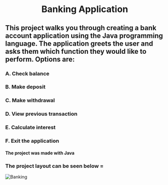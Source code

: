 

# <p align = "center" > Banking Application </p>  


## This project walks you through creating a bank account application using the Java programming language. The application greets the user and asks them which function they would like to perform. Options are: 
  
### A. Check balance  <br> 
### B. Make deposit <br>
### C. Make withdrawal <br>
### D. View previous transaction <br>
### E. Calculate interest <br> 
### F. Exit the application <br>

#### The project was made with Java 

###   The project layout can be seen below = 


<p align = "center" >


![Banking](https://user-images.githubusercontent.com/76765079/104879192-5cc7dd00-592b-11eb-9857-1dfdd6db010c.gif)
